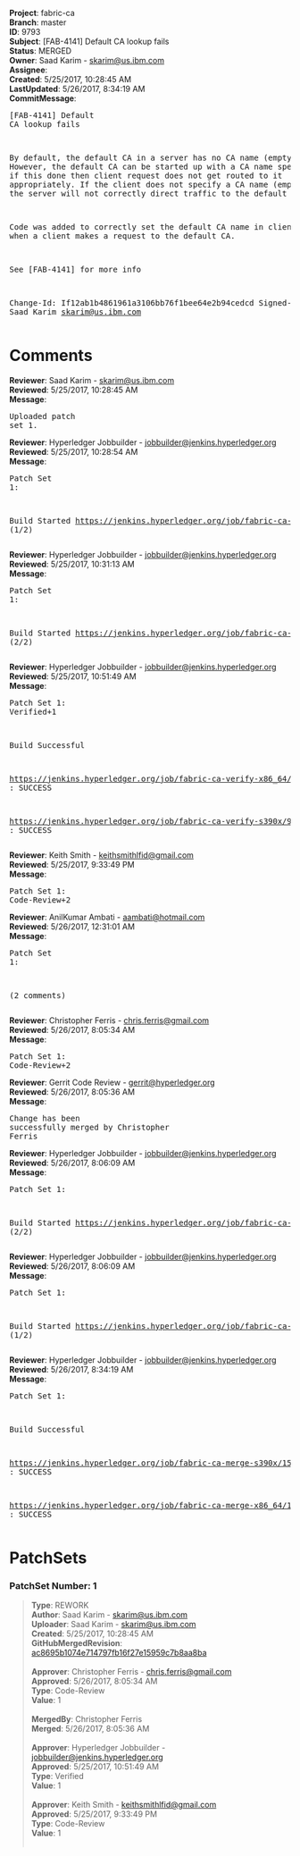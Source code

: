 <strong>Project</strong>: fabric-ca<br><strong>Branch</strong>: master<br><strong>ID</strong>: 9793<br><strong>Subject</strong>: [FAB-4141] Default CA lookup fails<br><strong>Status</strong>: MERGED<br><strong>Owner</strong>: Saad Karim - skarim@us.ibm.com<br><strong>Assignee</strong>:<br><strong>Created</strong>: 5/25/2017, 10:28:45 AM<br><strong>LastUpdated</strong>: 5/26/2017, 8:34:19 AM<br><strong>CommitMessage</strong>:<br><pre>[FAB-4141] Default CA lookup fails

By default, the default CA in a server has no CA
name (empty string). However, the default CA can be
started up with a CA name specified, but if this done
then client request does not get routed to it appropriately.
If the client does not specify a CA name (empty string), the
server will not correctly direct traffic to the default CA.

Code was added to correctly set the default CA name in client
request when a client makes a request to the default CA.

See [FAB-4141] for more info

Change-Id: If12ab1b4861961a3106bb76f1bee64e2b94cedcd
Signed-off-by: Saad Karim <skarim@us.ibm.com>
</pre><h1>Comments</h1><strong>Reviewer</strong>: Saad Karim - skarim@us.ibm.com<br><strong>Reviewed</strong>: 5/25/2017, 10:28:45 AM<br><strong>Message</strong>: <pre>Uploaded patch set 1.</pre><strong>Reviewer</strong>: Hyperledger Jobbuilder - jobbuilder@jenkins.hyperledger.org<br><strong>Reviewed</strong>: 5/25/2017, 10:28:54 AM<br><strong>Message</strong>: <pre>Patch Set 1:

Build Started https://jenkins.hyperledger.org/job/fabric-ca-verify-s390x/977/ (1/2)</pre><strong>Reviewer</strong>: Hyperledger Jobbuilder - jobbuilder@jenkins.hyperledger.org<br><strong>Reviewed</strong>: 5/25/2017, 10:31:13 AM<br><strong>Message</strong>: <pre>Patch Set 1:

Build Started https://jenkins.hyperledger.org/job/fabric-ca-verify-x86_64/970/ (2/2)</pre><strong>Reviewer</strong>: Hyperledger Jobbuilder - jobbuilder@jenkins.hyperledger.org<br><strong>Reviewed</strong>: 5/25/2017, 10:51:49 AM<br><strong>Message</strong>: <pre>Patch Set 1: Verified+1

Build Successful 

https://jenkins.hyperledger.org/job/fabric-ca-verify-x86_64/970/ : SUCCESS

https://jenkins.hyperledger.org/job/fabric-ca-verify-s390x/977/ : SUCCESS</pre><strong>Reviewer</strong>: Keith Smith - keithsmithlfid@gmail.com<br><strong>Reviewed</strong>: 5/25/2017, 9:33:49 PM<br><strong>Message</strong>: <pre>Patch Set 1: Code-Review+2</pre><strong>Reviewer</strong>: AnilKumar Ambati - aambati@hotmail.com<br><strong>Reviewed</strong>: 5/26/2017, 12:31:01 AM<br><strong>Message</strong>: <pre>Patch Set 1:

(2 comments)</pre><strong>Reviewer</strong>: Christopher Ferris - chris.ferris@gmail.com<br><strong>Reviewed</strong>: 5/26/2017, 8:05:34 AM<br><strong>Message</strong>: <pre>Patch Set 1: Code-Review+2</pre><strong>Reviewer</strong>: Gerrit Code Review - gerrit@hyperledger.org<br><strong>Reviewed</strong>: 5/26/2017, 8:05:36 AM<br><strong>Message</strong>: <pre>Change has been successfully merged by Christopher Ferris</pre><strong>Reviewer</strong>: Hyperledger Jobbuilder - jobbuilder@jenkins.hyperledger.org<br><strong>Reviewed</strong>: 5/26/2017, 8:06:09 AM<br><strong>Message</strong>: <pre>Patch Set 1:

Build Started https://jenkins.hyperledger.org/job/fabric-ca-merge-s390x/154/ (2/2)</pre><strong>Reviewer</strong>: Hyperledger Jobbuilder - jobbuilder@jenkins.hyperledger.org<br><strong>Reviewed</strong>: 5/26/2017, 8:06:09 AM<br><strong>Message</strong>: <pre>Patch Set 1:

Build Started https://jenkins.hyperledger.org/job/fabric-ca-merge-x86_64/154/ (1/2)</pre><strong>Reviewer</strong>: Hyperledger Jobbuilder - jobbuilder@jenkins.hyperledger.org<br><strong>Reviewed</strong>: 5/26/2017, 8:34:19 AM<br><strong>Message</strong>: <pre>Patch Set 1:

Build Successful 

https://jenkins.hyperledger.org/job/fabric-ca-merge-s390x/154/ : SUCCESS

https://jenkins.hyperledger.org/job/fabric-ca-merge-x86_64/154/ : SUCCESS</pre><h1>PatchSets</h1><h3>PatchSet Number: 1</h3><blockquote><strong>Type</strong>: REWORK<br><strong>Author</strong>: Saad Karim - skarim@us.ibm.com<br><strong>Uploader</strong>: Saad Karim - skarim@us.ibm.com<br><strong>Created</strong>: 5/25/2017, 10:28:45 AM<br><strong>GitHubMergedRevision</strong>: [ac8695b1074e714797fb16f27e15959c7b8aa8ba](https://github.com/hyperledger/fabric-ca/commit/ac8695b1074e714797fb16f27e15959c7b8aa8ba)<br><br><strong>Approver</strong>: Christopher Ferris - chris.ferris@gmail.com<br><strong>Approved</strong>: 5/26/2017, 8:05:34 AM<br><strong>Type</strong>: Code-Review<br><strong>Value</strong>: 1<br><br><strong>MergedBy</strong>: Christopher Ferris<br><strong>Merged</strong>: 5/26/2017, 8:05:36 AM<br><br><strong>Approver</strong>: Hyperledger Jobbuilder - jobbuilder@jenkins.hyperledger.org<br><strong>Approved</strong>: 5/25/2017, 10:51:49 AM<br><strong>Type</strong>: Verified<br><strong>Value</strong>: 1<br><br><strong>Approver</strong>: Keith Smith - keithsmithlfid@gmail.com<br><strong>Approved</strong>: 5/25/2017, 9:33:49 PM<br><strong>Type</strong>: Code-Review<br><strong>Value</strong>: 1<br><br></blockquote>